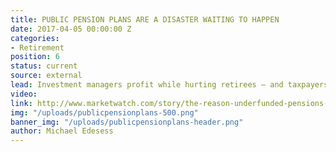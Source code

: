 ```yaml
---
title: PUBLIC PENSION PLANS ARE A DISASTER WAITING TO HAPPEN
date: 2017-04-05 00:00:00 Z
categories:
- Retirement
position: 6
status: current
source: external
lead: Investment managers profit while hurting retirees — and taxpayers.
video: 
link: http://www.marketwatch.com/story/the-reason-underfunded-pensions-are-a-disaster-waiting-to-happen-2017-04-03
img: "/uploads/publicpensionplans-500.png"
banner_img: "/uploads/publicpensionplans-header.png"
author: Michael Edesess
---
```


